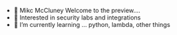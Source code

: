 - 👋 Mikc McCluney
Welcome to the preview....
- 👀 Interested in security labs and integrations
- 🌱 I’m currently learning ... python, lambda, other things  

